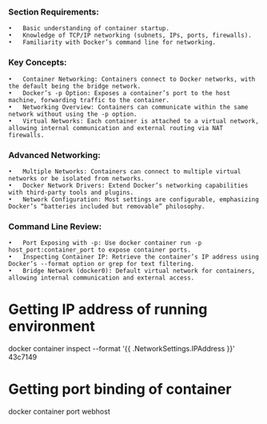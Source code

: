 ### Section Requirements:
	•	Basic understanding of container startup.
	•	Knowledge of TCP/IP networking (subnets, IPs, ports, firewalls).
	•	Familiarity with Docker’s command line for networking.
### Key Concepts:
	•	Container Networking: Containers connect to Docker networks, with the default being the bridge network.
	•	Docker’s -p Option: Exposes a container’s port to the host machine, forwarding traffic to the container.
	•	Networking Overview: Containers can communicate within the same network without using the -p option.
	•	Virtual Networks: Each container is attached to a virtual network, allowing internal communication and external routing via NAT firewalls.
### Advanced Networking:
	•	Multiple Networks: Containers can connect to multiple virtual networks or be isolated from networks.
	•	Docker Network Drivers: Extend Docker’s networking capabilities with third-party tools and plugins.
	•	Network Configuration: Most settings are configurable, emphasizing Docker’s “batteries included but removable” philosophy.
### Command Line Review:
	•	Port Exposing with -p: Use docker container run -p host_port:container_port to expose container ports.
	•	Inspecting Container IP: Retrieve the container’s IP address using Docker’s --format option or grep for text filtering.
	•	Bridge Network (docker0): Default virtual network for containers, allowing internal communication and external access.

# Getting IP address of running environment

docker container inspect --format '{{ .NetworkSettings.IPAddress }}' 43c7149

# Getting port binding of container

docker container port webhost
